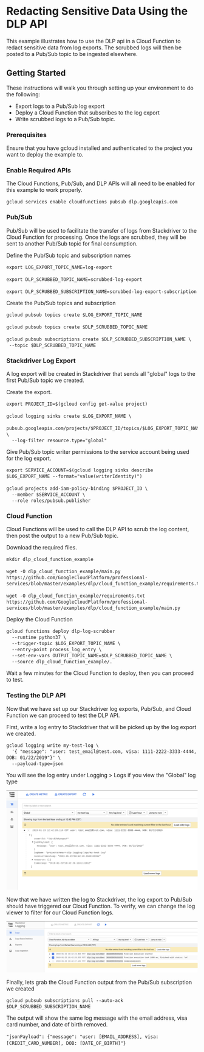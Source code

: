# Redacting Sensitive Data Using the DLP API
  
This example illustrates how to use the DLP api in a Cloud Function to redact
sensitive data from log exports. The scrubbed logs will then be posted to a
Pub/Sub topic to be ingested elsewhere.

## Getting Started

These instructions will walk you through setting up your environment to do the
following:

* Export logs to a Pub/Sub log export
* Deploy a Cloud Function that subscribes to the log export
* Write scrubbed logs to a Pub/Sub topic.

### Prerequisites

Ensure that you have gcloud installed and authenticated to the project you want
to deploy the example to.

### Enable Required APIs

The Cloud Functions, Pub/Sub, and DLP APIs will all need to be enabled for this
example to work properly.

```
gcloud services enable cloudfunctions pubsub dlp.googleapis.com
```

### Pub/Sub

Pub/Sub will be used to facilitate the transfer of logs from Stackdriver to the
Cloud Function for processing.  Once the logs are scrubbed, they will be sent to
another Pub/Sub topic for final consumption.

Define the Pub/Sub topic and subscription names
```
export LOG_EXPORT_TOPIC_NAME=log-export

export DLP_SCRUBBED_TOPIC_NAME=scrubbed-log-export

export DLP_SCRUBBED_SUBSCRIPTION_NAME=scrubbed-log-export-subscription
```

Create the Pub/Sub topics and subscription
```
gcloud pubsub topics create $LOG_EXPORT_TOPIC_NAME

gcloud pubsub topics create $DLP_SCRUBBED_TOPIC_NAME

gcloud pubsub subscriptions create $DLP_SCRUBBED_SUBSCRIPTION_NAME \
 --topic $DLP_SCRUBBED_TOPIC_NAME
```

### Stackdriver Log Export

A log export will be created in Stackdriver that sends all "global" logs to the
first Pub/Sub topic we created.

Create the export.
```
export PROJECT_ID=$(gcloud config get-value project)

gcloud logging sinks create $LOG_EXPORT_NAME \
  pubsub.googleapis.com/projects/$PROJECT_ID/topics/$LOG_EXPORT_TOPIC_NAME \
  --log-filter resource.type="global"
```

Give Pub/Sub topic writer permissions to the service account being used for the
log export.
```
export SERVICE_ACCOUNT=$(gcloud logging sinks describe $LOG_EXPORT_NAME --format="value(writerIdentity)")

gcloud projects add-iam-policy-binding $PROJECT_ID \
  --member $SERVICE_ACCOUNT \
  --role roles/pubsub.publisher
```

### Cloud Function

Cloud Functions will be used to call the DLP API to scrub the log content, then post the output to a new Pub/Sub topic.

Download the required files.
```
mkdir dlp_cloud_function_example

wget -O dlp_cloud_function_example/main.py https://github.com/GoogleCloudPlatform/professional-services/blob/master/examples/dlp/cloud_function_example/requirements.txt

wget -O dlp_cloud_function_example/requirements.txt https://github.com/GoogleCloudPlatform/professional-services/blob/master/examples/dlp/cloud_function_example/main.py
```

Deploy the Cloud Function
```
gcloud functions deploy dlp-log-scrubber 
  --runtime python37 \
  --trigger-topic $LOG_EXPORT_TOPIC_NAME \
  --entry-point process_log_entry \
  --set-env-vars OUTPUT_TOPIC_NAME=$DLP_SCRUBBED_TOPIC_NAME \
  --source dlp_cloud_function_example/.
```

Wait a few minutes for the Cloud Function to deploy, then you can proceed to test.

### Testing the DLP API

Now that we have set up our Stackdriver log exports, Pub/Sub, and Cloud Function we can proceed to test the DLP API.

First, write a log entry to Stackdriver that will be picked up by the log export we created.
```
gcloud logging write my-test-log \
  '{ "message": "user: test_email@test.com, visa: 1111-2222-3333-4444, DOB: 01/22/2019"}' \
  --payload-type=json
```

You will see the log entry under Logging > Logs if you view the "Global" log type

![Stackdriver Log Screenshot](img/stackdriver_log_img.png)

Now that we have written the log to Stackdriver, the log export to Pub/Sub should have triggered our Cloud Function. To verify, we can change the log viewer to filter for our Cloud Function logs.

![Stackdriver Cloud Function Screenshot](img/stackdriver_cloud_function_log.png)

Finally, lets grab the Cloud Function output from the Pub/Sub subscription we created
```
gcloud pubsub subscriptions pull --auto-ack $DLP_SCRUBBED_SUBSCRIPTION_NAME
```

The output will show the same log message with the email address, visa card number, and date of birth removed.

``"jsonPayload": {"message": "user: [EMAIL_ADDRESS], visa: [CREDIT_CARD_NUMBER], DOB: [DATE_OF_BIRTH]"}``